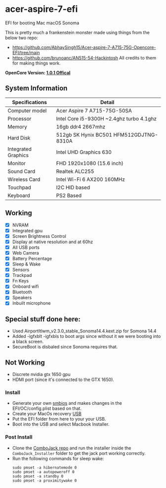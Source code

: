 # acer-aspire-7-efi
EFI for booting Mac macOS Sonoma

This is pretty much a frankenstein monster made using things from the below two repo:
- https://github.com/AbhaySingh15/Acer-aspire-7-A715-75G-Opencore-EFI/tree/main
- https://github.com/brunoanc/AN515-54-Hackintosh
All credits to them for making things work.

**OpenCore Version: [1.0.1 Offical](https://github.com/acidanthera/OpenCorePkg)**

## System Information

| Specifications | Detail                                                  |
| ------------------- | ------------------------------------------- |
| Computer model      | Acer Aspire 7 A715-75G-50SA                |
| Processor           | Intel Core i5-9300H ~2.4ghz turbo 4.1ghz   |
| Memory              | 16gb ddr4 2667mhz                           |
| Hard Disk           | 512gb SK Hynix BC501 HFM512GDJTNG-8310A    |
| Integrated Graphics | Intel UHD Graphics 630                     |
| Monitor             | FHD 1920x1080 (15.6 inch)                  |
| Sound Card          | Realtek ALC255                             |
| Wireless Card       | Intel Wi-Fi 6 AX200 160MHz                 |
| Touchpad            | I2C HID based                              |
| Keyboard            | PS2 Based

## Working
- [x] NVRAM
- [x] Integrated gpu 
- [x] Screen Brightness Control
- [x] Display at native resolution and at 60hz
- [x] All USB ports
- [x] Web Camera
- [x] Battery Percentage
- [x] Sleep & Wake
- [x] Sensors
- [x] Trackpad
- [x] Fn Keys
- [x] Onboard wifi
- [x] Bluetooth
- [x] Speakers 
- [x] Inbuilt microphone

## Special stuff done here:
 - Used AirportItlwm_v2.3.0_stable_Sonoma14.4.kext.zip for Somona 14.4
 - Added -igfxblt -igfxbls to boot args since without it we were booting into a black screen.
 - SecureBoot is disbaled since Sonoma requires that.

## Not Working 
- Discrete nvidia gtx 1650 gpu
- HDMI port (since it's connected to the GTX 1650).

### Install
- Generate your own [smbios](https://dortania.github.io/OpenCore-Post-Install/universal/iservices.html#using-gensmbios) and makes changes in the EFI/OC/config.plist based on that.
- Create your MacOs recovery [USB](https://dortania.github.io/OpenCore-Install-Guide/installer-guide/)
- Put the EFI folder from here to your your USB.
- Boot into the USB and select Macbook Installer.

### Post Install

- Clone the [ComboJack repo](https://github.com/hackintosh-stuff/ComboJack) and run the installer inside the `ComboJack_Installer` folder to get the jack port working correctly.
- Run the following commands for sleep wake:
  ```
  sudo pmset -a hibernatemode 0
  sudo pmset -a autopoweroff 0
  sudo pmset -a standby 0
  sudo pmset -a proximitywake 0
  ```
